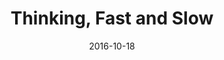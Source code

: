 ---
date: 2016-10-18
dateYear: 2016
isbn: 9781429969352
title: Thinking, Fast and Slow
subtitle: 
description: "In the international bestseller, Thinking, Fast and Slow, Daniel Kahneman, the renowned psychologist and winner of the Nobel Prize in Economics, takes us on a groundbreaking tour of the mind and explains the two systems that drive the way we think. System 1 is fast, intuitive, and emotional; System 2 is slower, more deliberative, and more logical. The impact of overconfidence on corporate strategies, the difficulties of predicting what will make us happy in the future, the profound effect of cognitive biases on everything from playing the stock market to planning our next vacation—each of these can be understood only by knowing how the two systems shape our judgments and decisions. Engaging the reader in a lively conversation about how we think, Kahneman reveals where we can and cannot trust our intuitions and how we can tap into the benefits of slow thinking. He offers practical and enlightening insights into how choices are made in both our business and our personal lives—and how we can use different techniques to guard against the mental glitches that often get us into trouble."
cover: cover-thinking-fast-and-slow.jpeg
coverGoogle: https://books.google.com/books/content?id=ZuKTvERuPG8C&printsec=frontcover&img=1&zoom=1&edge=curl&source=gbs_api
pageCount: 512
authors: Daniel Kahneman
publishers: Farrar, Straus and Giroux
published: 2011-10-25
publishedYear: 2011
shelves:
- non-fiction
skills:
- ux-psychology
portfolioFeature: true
---